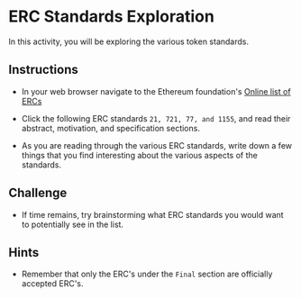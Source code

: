 # ERC Standards Exploration

In this activity, you will be exploring the various token standards.

## Instructions

* In your web browser navigate to the Ethereum foundation's [Online list of ERCs](https://eips.ethereum.org/erc)

* Click the following ERC standards `21, 721, 77, and 1155`, and read their abstract, motivation, and specification sections.

* As you are reading through the various ERC standards, write down a few things that you find interesting about the various aspects of the standards.

## Challenge

* If time remains, try brainstorming what ERC standards you would want to potentially see in the list.

## Hints

* Remember that only the ERC's under the `Final` section are officially accepted ERC's.

